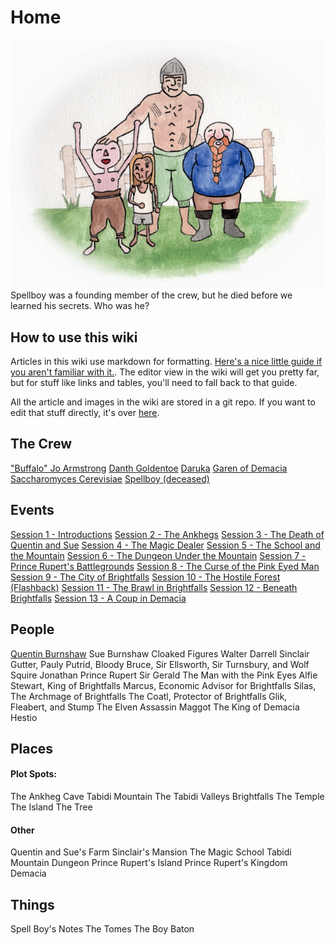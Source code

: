<!-- TITLE: Home -->
<!-- SUBTITLE: A wiki for the D&D Dicks from Dix -->

# Home
![Wikihome](/uploads/wikihome.png "Wikihome")
Spellboy was a founding member of the crew, but he died before we learned his secrets. Who was he?

## How to use this wiki
Articles in this wiki use markdown for formatting. [Here's a nice little guide if you aren't familiar with it.](https://github.com/adam-p/markdown-here/wiki/Markdown-Cheatsheet). The editor view in the wiki will get you pretty far, but for stuff like links and tables, you'll need to fall back to that guide.

All the article and images in the wiki are stored in a git repo. If you want to edit that stuff directly, it's over [here](https://github.com/quickgiant/dnd-wiki).
## The Crew
["Buffalo" Jo Armstrong](http://spellboyorig.in/buffalo-jo-armstrong)
[Danth Goldentoe](http://spellboyorig.in/danth-goldentoe)
[Daruka](http://spellboyorig.in/daruka)
[Garen of Demacia](http://spellboyorig.in/garen-of-demacia)
[Saccharomyces Cerevisiae](http://spellboyorig.in/saccharomyces-cerevisiae)
[Spellboy (deceased)](http://spellboyorig.in/spellboy)
## Events
[Session 1 - Introductions](http://spellboyorig.in/session-1-introductions)
[Session 2 - The Ankhegs](http://spellboyorig.in/session-2-the-ankhegs)
[Session 3 - The Death of Quentin and Sue](http://spellboyorig.in/session-3-the-death-of-quentin-and-sue)
[Session 4 - The Magic Dealer](http://spellboyorig.in/session-4-the-magic-dealer)
[Session 5 - The School and the Mountain](http://spellboyorig.in/session-5-the-school-and-the-mountain)
[Session 6 - The Dungeon Under the Mountain](http://spellboyorig.in/session-6-the-dungeon-under-the-mountain)
[Session 7 - Prince Rupert's Battlegrounds](http://spellboyorig.in/session-7-prince-ruperts-battlegrounds)
[Session 8 - The Curse of the Pink Eyed Man](http://spellboyorig.in/session-8-the-curse-of-the-pink-eyed-man)
[Session 9 - The City of Brightfalls](http://spellboyorig.in/session-9-the-city-of-brightfalls)
[Session 10 - The Hostile Forest (Flashback)](http://spellboyorig.in/session-10-the-hostile-forest)
[Session 11 - The Brawl in Brightfalls](http://spellboyorig.in/session-11-the-brawl-in-brightfalls)
[Session 12 - Beneath Brightfalls](http://spellboyorig.in/session-12-beneath-brightfalls)
[Session 13 - A Coup in Demacia](http://spellboyorig.in/session-13-a-coup-in-demacia)

## People
[Quentin Burnshaw](http://spellboyorig.in/quentin-burnshaw)
Sue Burnshaw
Cloaked Figures
Walter
Darrell
Sinclair
Gutter, Pauly Putrid, Bloody Bruce, Sir Ellsworth, Sir Turnsbury, and Wolf
Squire Jonathan
Prince Rupert
Sir Gerald
The Man with the Pink Eyes
Alfie
Stewart, King of Brightfalls
Marcus, Economic Advisor for Brightfalls
Silas, The Archmage of Brightfalls
The Coatl, Protector of Brightfalls
Glik, Fleabert, and Stump
The Elven Assassin
Maggot
The King of Demacia
Hestio
## Places
#### Plot Spots:
The Ankheg Cave
Tabidi Mountain
The Tabidi Valleys
Brightfalls
The Temple
The Island
The Tree

#### Other
Quentin and Sue's Farm
Sinclair's Mansion
The Magic School
Tabidi Mountain Dungeon
Prince Rupert's Island
Prince Rupert's Kingdom
Demacia
## Things
Spell Boy's Notes
The Tomes
The Boy Baton